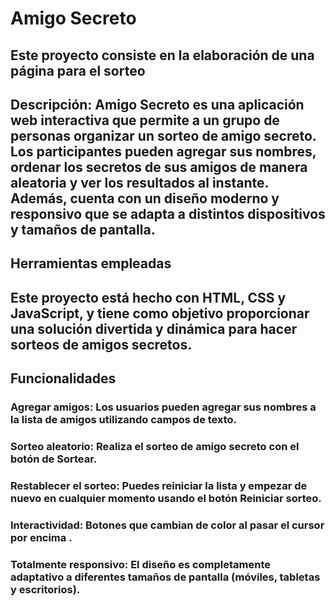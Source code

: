 # Amigo Secreto
## Este proyecto consiste en la elaboración de una página para el sorteo 
## Descripción: Amigo Secreto es una aplicación web interactiva que permite a un grupo de personas organizar un sorteo de amigo secreto. Los participantes pueden agregar sus nombres, ordenar los secretos de sus amigos de manera aleatoria y ver los resultados al instante. Además, cuenta con un diseño moderno y responsivo que se adapta a distintos dispositivos y tamaños de pantalla.
## Herramientas empleadas
## Este proyecto está hecho con HTML, CSS y JavaScript, y tiene como objetivo proporcionar una solución divertida y dinámica para hacer sorteos de amigos secretos.

## Funcionalidades 
### Agregar amigos: Los usuarios pueden agregar sus nombres a la lista de amigos utilizando campos de texto. 
### Sorteo aleatorio: Realiza el sorteo de amigo secreto con el botón de Sortear.  
### Restablecer el sorteo: Puedes reiniciar la lista y empezar de nuevo en cualquier momento usando el botón Reiniciar sorteo. 
### Interactividad: Botones que cambian de color al pasar el cursor por encima . 
### Totalmente responsivo: El diseño es completamente adaptativo a diferentes tamaños de pantalla (móviles, tabletas y escritorios). 


